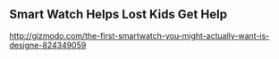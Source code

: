 
## Smart Watch Helps Lost Kids Get Help

http://gizmodo.com/the-first-smartwatch-you-might-actually-want-is-designe-824349059